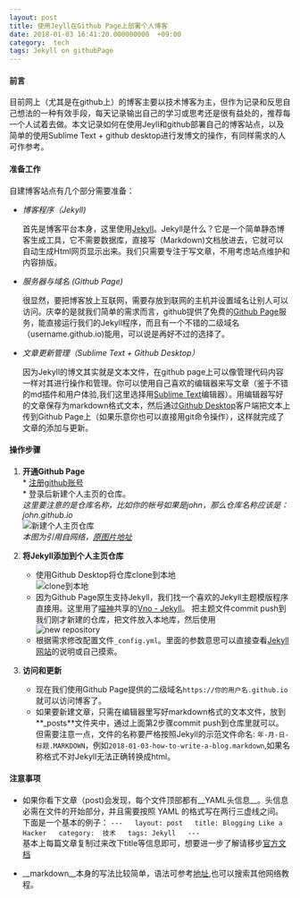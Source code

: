 ```yaml
---
layout: post
title: 使用Jeyll在Github Page上部署个人博客 
date: 2018-01-03 16:41:20.000000000  +09:00
category:  tech
tags: Jekyll on githubPage
---
```


#### 前言
目前网上（尤其是在github上）的博客主要以技术博客为主，但作为记录和反思自己想法的一种有效手段，每天记录输出自己的学习或思考还是很有益处的，推荐每一个人试着去做。本文记录如何在使用Jeyll和github部署自己的博客站点，以及简单的使用Sublime Text + github desktop进行发博文的操作，有同样需求的人可作参考。


#### 准备工作
自建博客站点有几个部分需要准备：

* _博客程序（Jekyll)_

    首先是博客平台本身，这里使用[Jekyll](https://www.jekyll.com.cn "Jekyll中文网站")。Jekyll是什么？它是一个简单静态博客生成工具，它不需要数据库，直接写（Markdown)文档放进去，它就可以自动生成Html网页显示出来。我们只需要专注于写文章，不用考虑站点维护和内容排版。

* _服务器与域名 (Github Page)_

    很显然，要把博客放上互联网，需要存放到联网的主机并设置域名让别人可以访问。庆幸的是就我们简单的需求而言，github提供了免费的[Github Page](https://pages.github.com "Github Page")服务，能直接运行我们的Jekyll程序，而且有一个不错的二级域名（username.github.io)能用，可以说是再好不过的选择了。

* _文章更新管理（Sublime Text + Github Desktop）_
    
    因为Jekyll的博文其实就是文本文件，在github page上可以像管理代码内容一样对其进行操作和管理。你可以使用自己喜欢的编辑器来写文章（鉴于不错的md插件和用户体验,我们这里选择用[Sublime Text](https://www.sublimetext.com "sublimetext官网")编辑器）。用编辑器写好的文章保存为markdown格式文本，然后通过[Github Desktop](https://desktop.github.com "github Desktop")客户端把文本上传到Github Page上（如果乐意你也可以直接用git命令操作），这样就完成了文章的添加与更新。 

#### 操作步骤
 1.  __开通Github Page__  
    * [注册github账号](https://github.com "github首页")  
    * 登录后新建个人主页的仓库。  
      _这里要注意的是仓库名称，比如你的帐号如果是john，那么仓库名称应该是：john.github.io_  
      ![新建个人主页仓库](http://img.blog.csdn.net/20160617152346289 "新建仓库")  
         _本图为引用自网络，[原图片地址](http://blog.csdn.net/yanzhenjie1003/article/details/51703370 "图片出处地址")_

2. __将Jekyll添加到个人主页仓库__      
    * 使用Github Desktop将仓库clone到本地    
    ![clone到本地](https://wx4.sinaimg.cn/mw1024/6587fba0gy1fn3gmvftpwj20bz05vt99.jpg "clone")  
    * 因为Github Page原生支持Jekyll，我们找一个喜欢的Jekyll主题模版程序直接用。这里用了[喵神](http://www.onevcat.com/#blog "onevcat")共享的[Vno - Jekyll](https://github.com/onevcat/vno-jekyll "Vno-Jekyll")。 把主题文件commit push到我们刚才新建的仓库，把文件放入本地库，然后使用  
     ![new repository](https://wx3.sinaimg.cn/mw1024/6587fba0gy1fn3h9l2rrij20qo0icdh0.jpg "newRepository")  
    * 根据需求修改配置文件`_config.yml`。里面的参数意思可以直接查看[Jekyll网站](https://www.jekyll.com.cn "Jekyll中文网站")的说明或自己摸索。

3. __访问和更新__
    * 现在我们使用Github Page提供的二级域名`https://你的用户名.github.io`就可以访问博客了。  
    * 如果要新建文章，只需在编辑器里写好markdown格式的文本文件，放到**_posts**文件夹中，通过上面第2步骤commit push到仓库里就可以。但需要注意一点，文件的名称要严格按照Jekyll的示范文件命名: `年-月-日-标题.MARKDOWN`，例如`2018-01-03-how-to-write-a-blog.markdown`,如果名称格式不对Jekyll无法正确转换成html。

#### 注意事项
*  如果你看下文章（post)会发现，每个文件顶部都有__YAML头信息__。头信息必需在文件的开始部分，并且需要按照 YAML 的格式写在两行三虚线之间。下面是一个基本的例子：
`---  
layout: post  
title: Blogging Like a Hacker  
category:  技术  
tags: Jekyll  
---`  
基本上每篇文章复制过来改下title等信息即可，想要进一步了解请移步[官方文档](https://www.jekyll.com.cn/docs/frontmatter/ "Jeykll")

*  __markdown__本身的写法比较简单，语法可参考[地址](https://daringfireball.net/projects/markdown/dingus "markdown-dingus"),也可以搜索其他网络教程。











